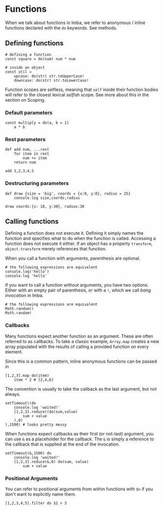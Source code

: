 # Functions

When we talk about functions in Imba, we refer to anonymous / inline functions declared with the `do` keywords. See methods.

## Defining functions

```imba
# defining a function
const square = do(num) num * num

# inside an object
const util =
    upcase: do(str) str.toUpperCase!
    downcase: do(str) str.toLowerCase!
```

Function scopes are selfless, meaning that `self` inside their function bodies will refer to the closest lexical _selfish_ scope. See more about this in the section on Scoping.

### Default parameters

```imba
const multiply = do(a, b = 1)
    a * b
```

### Rest parameters

```imba
def add num, ...rest
    for item in rest
        num += item
    return num

add 1,2,3,4,5
```

### Destructuring parameters

```imba
def draw {size = 'big', coords = {x:0, y:0}, radius = 25}
	console.log size,coords,radius

draw coords:{x: 18, y:30}, radius:30
```

## Calling functions

Defining a function does not execute it. Defining it simply names the function and specifies what to do when the function is called. Accessing a function does not execute it either. If an object has a property `transform`, `object.transform` merely references that function.

When you call a function with arguments, parenthesis are optional.

```imba
# the following expressions are equivalent
console.log('hello')
console.log 'hello'
```

If you want to call a function without arguments, you have two options. Either with an empty pair of parenthesis, or with a `!`, which we call _bang invocation_ in Imba.

```imba
# the following expressions are equivalent
Math.random()
Math.random!
```

### Callbacks

Many functions expect another function as an argument. These are often referred to as callbacks. To take a classic example, `Array.map` creates a new array populated with the results of calling a provided function on every element.

Since this is a common pattern, inline anonymous functions can be passed in

```imba
[1,2,3].map do(item)
    item * 2 # [2,4,6]
```

The convention is usually to take the callback as the last argument, but not always.

```imba
setTimeout((do
    console.log 'waited!'
    [1,2,3].reduce((do(sum,value)
        sum + value
    ),0)
),1500) # looks pretty messy
```

When functions expect callbacks as their first (or not-last) argument, you can use `&` as a placeholder for the callback. The `&` is simply a reference to the callback that is supplied at the end of the invocation.

```imba
setTimeout(&,1500) do
    console.log 'waited!'
    [1,2,3].reduce(&,0) do(sum, value)
        sum + value
```

### Positional Arguments

You can refer to positional arguments from within functions with `$n` if you don't want to explicitly name them.

```imba
[1,2,3,4,5].filter do $1 > 3
```
